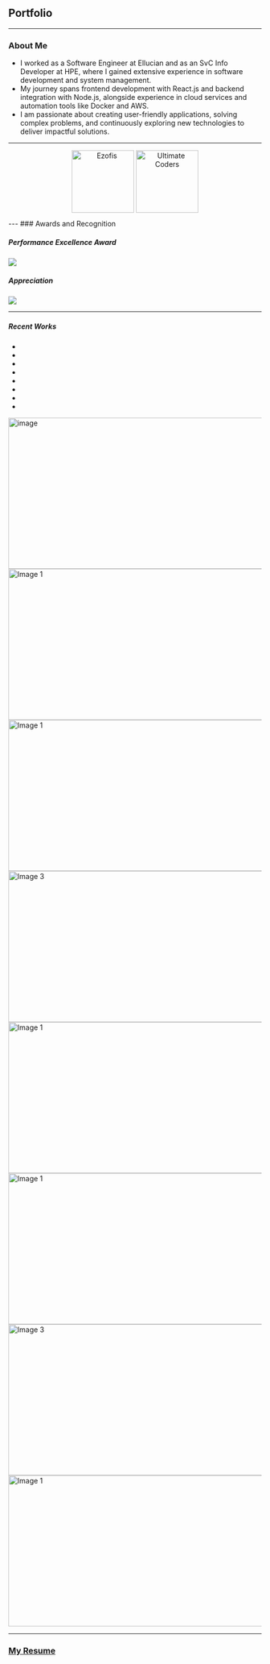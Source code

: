 <!-- Bootstrap CSS -->
<link rel="stylesheet" href="https://maxcdn.bootstrapcdn.com/bootstrap/4.5.2/css/bootstrap.min.css">

## Portfolio
---


### About Me

- I worked as a Software Engineer at Ellucian and as an SvC Info Developer at HPE, where I gained extensive experience in software development and system management.
- My journey spans frontend development with React.js and backend integration with Node.js, alongside experience in cloud services and automation tools like Docker and AWS.
- I am passionate about creating user-friendly applications, solving complex problems, and continuously exploring new technologies to deliver impactful solutions.

---
<style>
    .hoverEffect img {
        transition: transform 0.3s; 
    }
    .hoverEffect img:hover {
        transform: scale(1.1); 
        cursor: pointer;
    }
    /* Styles for the Modal */
.modal {
  display: none;
  position: fixed;
  z-index: 1;
  padding-top: 100px;
  left: 0;
  top: 0;
  width: 100%;
  height: 100%;
  overflow: auto;
  background-color: rgba(0,0,0,0.4);
}

.modal-content {
  background-color: #fefefe;
  margin: auto;
  padding: 20px;
  border: 1px solid #888;
  width: 80%;
}

.close {
  color: #aaaaaa;
  float: right;
  font-size: 28px;
  font-weight: bold;
}

.close:hover,
.close:focus {
  color: #000;
  text-decoration: none;
  cursor: pointer;
}
</style>
<!-- Your Work Experience Section -->
<div align="Center" style="margin: 10px" class="hoverEffect"> 
  <img src="images/ezofis.jpg?raw=true" alt="Ezofis" width="124" onclick="openModal('ezofisModal')">
  <img src="images/UC.png?raw=true" alt="Ultimate Coders" width="124" onclick="openModal('ucModal')">
</div>

<!-- Ezofis Modal -->
<div id="ezofisModal" class="modal">
  <div class="modal-content">
    <span class="close" onclick="closeModal('ezofisModal')">&times;</span>
    <h3>Ezofis</h3>
    <p>Work experience at Ezofis...</p>
    <p><ul><li>Boosted Ticketing system performance by 30% through query and table structure optimizations, including subquery elimination and pre-join filtering.</li>Streamlined a unified view across 15 databases, implementing advanced indexing and partitioning strategies to enhance multi-database search efficiency.<li>Led end-to-end development of a Random Forest classifier for client demo, encompassing data preprocessing, feature engineering, model building, and deployment using Streamlit and FastAPI.</li>Engineered secure import/export functionality with dynamic table definition generation, encryption, and decryption processes, streamlining data transfer across systems.<li>Conducted POC for SingleStore implementation, integrating Azure pipelines and evaluating ML model performance across platforms.</li><li>Developed queries to identify modified columns in history tables, retrieving changes as JSON objects, and conducted table-level optimizations.</li></ul></p>
  </div>
</div>

<!-- Ultimate Coders Modal -->
<div id="ucModal" class="modal">
  <div class="modal-content">
    <span class="close" onclick="closeModal('ucModal')">&times;</span>
    <h3>Ultimate Coders</h3>
    <p>Work experience at Ultimate Coders...</p>
    <p>Instructed students on various programming languages and domains, including - Python, Java, Web Design and Development (HTML5, CSS, JavaScript). Took on management responsibilities to ensure effective course delivery and curriculum alignment.</p>
  </div>
</div>

<!-- TCS Modal -->
<div id="tcsModal" class="modal">
  <div class="modal-content">
    <span class="close" onclick="closeModal('tcsModal')">&times;</span>
    <h3>TCS</h3>
    <p>Work experience at TCS...</p>
    <p><ul><li>Gained proficiency in Data Analytics by employing complex SQL queries and procedures. Performed query tuning for optimal application response.</li><li>Developed Bash shell scripts for extracting metadata, conducting business validations, and triggering PL/SQL stored procedures to populate database tables.</li><li>Did the bidirectional data transfer between Teradata, Snowflake, and Oracle, leveraging AWS as the intermediary. Established and maintained disaster recovery pipelines from one Teradata system to another using Kafka, ensuring data synchronization and replication.</li><li>Successfully migrated from on-premises infrastructure to AWS+Snowflake Cloud Data Platform. Utilized Apache Airflow for seamless connection to Snowflake and implemented Snowflake's data processing layer with Python.</li><li>Demonstrated expertise in the entire software development lifecycle, encompassing requirement analysis, data pipeline design, coding, various testing phases, and deployment.</li></ul></p>
  </div>
</div>

<!-- MAQ Modal -->
<div id="maqModal" class="modal">
  <div class="modal-content">
    <span class="close" onclick="closeModal('maqModal')">&times;</span>
    <h3>MAQ Software</h3>
    <p>Work experience at MAQ...</p>
    <p>Worked on projects
based on Business Intelligence, which involved technologies like T-SQL, SSIS, Multidimensional
Tabular Model(SSAS) and Power BI for reporting.</p>
  </div>
</div>
---
### Awards and Recognition

##### Performance Excellence Award
<img src="images/Special_Achievement_Award.jpg?raw=true"/>

##### Appreciation
<img src="images/Puneet_Appreciation.jpg?raw=true"/>

---
##### Recent Works

<div id="demo" class="carousel slide" data-ride="carousel">
  <!-- Indicators -->
  <ul class="carousel-indicators">
    <li data-target="#demo" data-slide-to="0" class="active"></li>
    <li data-target="#demo" data-slide-to="1"></li>
    <li data-target="#demo" data-slide-to="2"></li>
    <li data-target="#demo" data-slide-to="3"></li>
    <li data-target="#demo" data-slide-to="4"></li>
    <li data-target="#demo" data-slide-to="5"></li>
    <li data-target="#demo" data-slide-to="6"></li>
    <li data-target="#demo" data-slide-to="7"></li>
  </ul>
  <!-- Slideshow -->
  <div class="carousel-inner">
    <div class="carousel-item active hoverEffect">
      <a href="https://github.com/snehalathatuniki/Music-Genre-Classification">
        <img src="https://github.com/snehalathatuniki/snehalathatuniki.github.io/assets/43737913/8bf3fe55-f21f-4830-9508-1e6add815292" alt="image"  width="1000" height="300">
      </a>
      <div class="carousel-caption">
      </div>   
    </div>
    <div class="carousel-item hoverEffect">
      <a href="https://github.com/snehalathatuniki/Stock-Market-Analysis">
        <img src="https://github.com/snehalathatuniki/Stock-Market-Analysis/assets/43737913/6e30f41f-3fd7-41af-9e2e-9fec0ad8a41c" alt="Image 1" width="1000" height="300">
      </a>
      <div class="carousel-caption">
    </div>   
    </div>
    <div class="carousel-item hoverEffect">
      <a href="https://github.com/snehalathatuniki/Twitter_Sentimental_Analysis">
        <img src="/images/Sentiment-analysis-of-Twitter-Social.png?raw=true" alt="Image 1" width="1000" height="300">
      </a>
      <div class="carousel-caption">
    </div>   
    </div>
    <div class="carousel-item hoverEffect">
      <a href="https://github.com/snehalathatuniki/Toonifyme">
        <img src="https://github.com/snehalathatuniki/snehalathatuniki.github.io/assets/43737913/3b116097-3b88-4e3e-8ac0-0da47c589e7f" alt="Image 3" width="1000" height="300">
      </a>
      <div class="carousel-caption">
      </div>   
    </div>
    <div class="carousel-item hoverEffect">
      <a href="https://github.com/snehalathatuniki/Linkedin_Analysis">
        <img src="https://github.com/snehalathatuniki/snehalathatuniki.github.io/assets/43737913/0f6114b4-cf2d-4582-911f-e47e23b2037e" alt="Image 1" width="1000" height="300">
      </a>
      <div class="carousel-caption">
      </div>   
    </div>
    <div class="carousel-item hoverEffect">
      <a href="https://github.com/snehalathatuniki/Comparing_Cosmetics_by_Ingredients">
        <img src="https://github.com/snehalathatuniki/snehalathatuniki.github.io/assets/43737913/7ba54007-ff4a-417b-b0a6-b006c9e68531" alt="Image 1" width="1000" height="300">
      </a>
      <div class="carousel-caption">
      </div>   
    </div>
    <div class="carousel-item hoverEffect">
      <a href="https://github.com/snehalathatuniki/Image-Compression">
        <img src="https://github.com/snehalathatuniki/snehalathatuniki.github.io/assets/43737913/b4e8a146-0e30-4d1c-a396-26df4740a4f5" alt="Image 3" width="1000" height="300">
      </a>
      <div class="carousel-caption">
      </div>   
    </div>
     <div class="carousel-item hoverEffect">
      <a href="https://github.com/snehalathatuniki/AgroSelect/">
        <img src="https://github.com/snehalathatuniki/AgroSelect/assets/43737913/2087f190-b7e5-4b43-977b-db2bb7e93c78" alt="Image 1" width="1000" height="300">
      </a>
      <div class="carousel-caption">
      </div>   
    </div>
  </div>
  <!-- Left and right controls -->
  <a class="carousel-control-prev" href="#demo" data-slide="prev">
    <span class="carousel-control-prev-icon"></span>
  </a>
  <a class="carousel-control-next" href="#demo" data-slide="next">
    <span class="carousel-control-next-icon"></span>
  </a>
</div>

<script> 
    function openModal(modalId) {
  document.getElementById(modalId).style.display = "block";
}
function closeModal(modalId) {
  document.getElementById(modalId).style.display = "none";
}
</script>
<!-- jQuery library -->
<script src="https://ajax.googleapis.com/ajax/libs/jquery/3.5.1/jquery.min.js"></script>

<!-- Bootstrap JavaScript -->
<script src="https://maxcdn.bootstrapcdn.com/bootstrap/4.5.2/js/bootstrap.min.js"></script>

---

### [My Resume](/pdf/SnehalathaTuniki_Resume.pdf)




